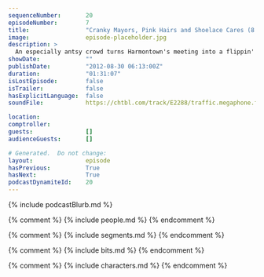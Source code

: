 ```yaml
---
sequenceNumber:       20
episodeNumber:        7
title:                "Cranky Mayors, Pink Hairs and Shoelace Cares (8.20.12)"
image:                episode-placeholder.jpg
description: >
  An especially antsy crowd turns Harmontown's meeting into a flippin' town meeting, pushing our fearless leader from musings on infidelity to contemplations of suicide. Plus: Dungeonmaster Spencer unveils the boys' characters!
showDate:             ""
publishDate:          "2012-08-30 06:13:00Z"
duration:             "01:31:07"
isLostEpisode:        false
isTrailer:            false
hasExplicitLanguage:  false
soundFile:            https://chtbl.com/track/E2288/traffic.megaphone.fm/STA7028373533.mp3?updated=1555697331

location:             
comptroller:          
guests:               []
audienceGuests:       []

# Generated.  Do not change:
layout:               episode
hasPrevious:          True
hasNext:              True
podcastDynamiteId:    20
---
```


{% include podcastBlurb.md %}

{% comment %}
{% include people.md %}
{% endcomment %}

{% comment %}
{% include segments.md %}
{% endcomment %}

{% comment %}
{% include bits.md %}
{% endcomment %}

{% comment %}
{% include characters.md %}
{% endcomment %}
